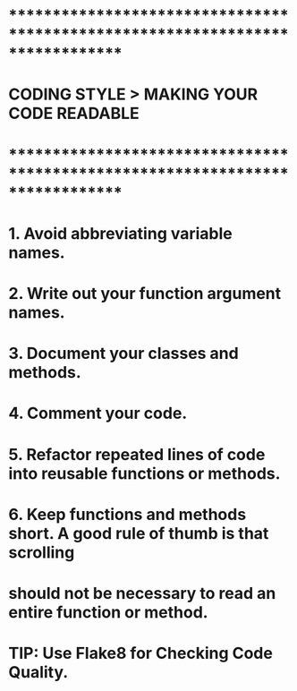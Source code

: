 # *****************************************************************************
# CODING STYLE > MAKING YOUR CODE READABLE
# *****************************************************************************


# 1. Avoid abbreviating variable names.
# 2. Write out your function argument names.
# 3. Document your classes and methods.
# 4. Comment your code.
# 5. Refactor repeated lines of code into reusable functions or methods.
# 6. Keep functions and methods short. A good rule of thumb is that scrolling
# should not be necessary to read an entire function or method.

# TIP: Use Flake8 for Checking Code Quality.
